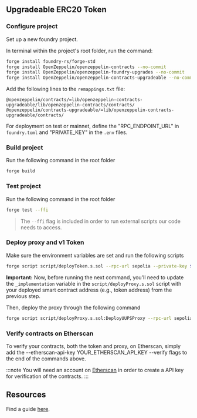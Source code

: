 ## Upgradeable ERC20 Token

### Configure project

Set up a new foundry project.

In terminal within the project's root folder, run the command:

```bash
forge install foundry-rs/forge-std
forge install OpenZeppelin/openzeppelin-contracts --no-commit
forge install OpenZeppelin/openzeppelin-foundry-upgrades --no-commit
forge install OpenZeppelin/openzeppelin-contracts-upgradeable --no-commit
```

Add the following lines to the `remappings.txt` file:

```
@openzeppelin/contracts/=lib/openzeppelin-contracts-upgradeable/lib/openzeppelin-contracts/contracts/
@openzeppelin/contracts-upgradeable/=lib/openzeppelin-contracts-upgradeable/contracts/
```

For deployment on test or mainnet, define the "RPC_ENDPOINT_URL" in `foundry.toml` and "PRIVATE_KEY" in the `.env` files.

### Build project

Run the following command in the root folder

```bash
forge build
```

### Test project

Run the following command in the root folder

```bash
forge test --ffi
```

> The `--ffi` flag is included in order to run external scripts our code needs to access.

### Deploy proxy and v1 Token

Make sure the environment variables are set and run the following scripts

```bash
forge script script/deployToken.s.sol --rpc-url sepolia --private-key $PRIVATE_KEY --broadcast
```

**Important:** Now, before running the next command, you'll need to update the `_implementation` variable in the `script/deployProxy.s.sol` script with your deployed smart contract address (e.g., token address) from the previous step.

Then, deploy the proxy through the following command

```bash
forge script script/deployProxy.s.sol:DeployUUPSProxy --rpc-url sepolia --private-key $PRIVATE_KEY --broadcast
```

### Verify contracts on Etherscan

To verify your contracts, both the token and proxy, on Etherscan, simply add the --etherscan-api-key YOUR_ETHERSCAN_API_KEY --verify flags to the end of the commands above.

:::note
You will need an account on [Etherscan](https://etherscan.io) in order to create a API key for verification of the contracts.
:::

## Resources

Find a guide [here](https://www.quicknode.com/guides/ethereum-development/smart-contracts/how-to-create-and-deploy-an-upgradeable-erc20-token).